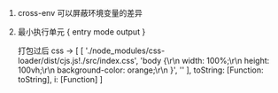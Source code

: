 

1. cross-env 可以屏蔽环境变量的差异

2. 最小执行单元
    {
        entry
        mode 
        output
    }


    打包过后 css -> [
                        [ './node_modules/css-loader/dist/cjs.js!./src/index.css',
                            'body {\r\n    width: 100%;\r\n    height: 100vh;\r\n    background-color: orange;\r\n  }',
                        '' ],
                        toString: [Function: toString],
                        i: [Function]
                    ]